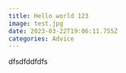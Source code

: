 ```yaml
---
title: Hello world 123
image: test.jpg
date: 2023-03-22T19:06:11.755Z
categories: Advice
---
```

dfsdfddfdfs